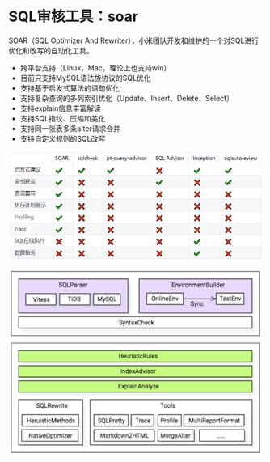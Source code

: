 # SQL审核工具：soar

SOAR（SQL Optimizer And Rewriter），小米团队开发和维护的一个对SQL进行优化和改写的自动化工具。

- 跨平台支持（Linux，Mac。理论上也支持win）
- 目前只支持MySQL语法族协议的SQL优化
- 支持基于启发式算法的语句优化
- 支持复杂查询的多列索引优化（Update、Insert、Delete、Select）
- 支持explain信息丰富解读
- 支持SQL指纹、压缩和美化
- 支持同一张表多条alter请求合并
- 支持自定义规则的SQL改写

![soar](.pics/soar.jpg)

![soar2](.pics/soar2.png)